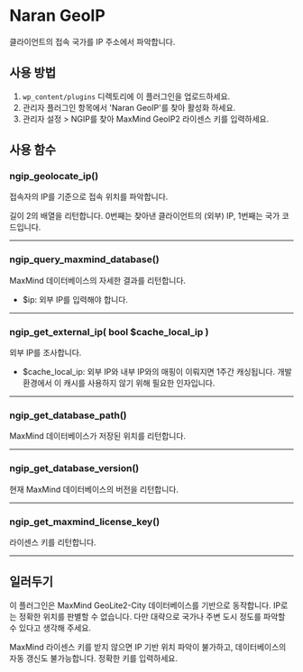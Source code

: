 # Naran GeoIP
클라이언트의 접속 국가를 IP 주소에서 파악합니다.


## 사용 방법
1. `wp_content/plugins` 디렉토리에 이 플러그인을 업로드하세요.
2. 관리자 플러그인 항목에서 'Naran GeoIP'를 찾아 활성화 하세요.
3. 관리자 설정 > NGIP를 찾아 MaxMind GeoIP2 라이센스 키를 입력하세요.


## 사용 함수 

### ngip_geolocate_ip()
접속자의 IP를 기준으로 접속 위치를 파악합니다.

길이 2의 배열을 리턴합니다. 0번째는 찾아낸 클라이언트의 (외부) IP,
1번째는 국가 코드입니다.

---

### ngip_query_maxmind_database()
MaxMind 데이터베이스의 자세한 결과를 리턴합니다.

* $ip: 외부 IP를 입력해야 합니다.

---

### ngip_get_external_ip( bool $cache_local_ip )
외부 IP를 조사합니다.

* $cache_local_ip: 외부 IP와 내부 IP와의 매핑이 이뤄지면 1주간 캐싱됩니다.
                   개발 환경에서 이 캐시를 사용하지 않기 위해 필요한 인자입니다.  

---

### ngip_get_database_path()
MaxMind 데이터베이스가 저장된 위치를 리턴합니다.

---

### ngip_get_database_version()
현재 MaxMind 데이터베이스의 버전을 리턴합니다.

---

### ngip_get_maxmind_license_key()
라이센스 키를 리턴합니다.

---

## 일러두기
이 플러그인은 MaxMind GeoLite2-City 데이터베이스를 기반으로 동작합니다.
IP로는 정확한 위치를 판별할 수 없습니다. 다만 대략으로 국가나 주변 도시 정도를 파악할 수 있다고 생각해 주세요.

MaxMind 라이센스 키를 받지 않으면 IP 기반 위치 파악이 불가하고,
데이터베이스의 자동 갱신도 불가능합니다. 정확한 키를 입력하세요.
